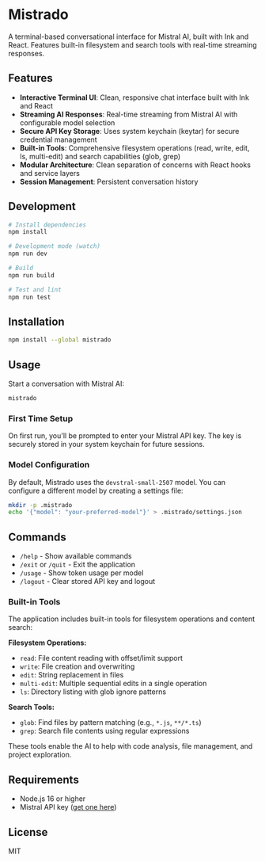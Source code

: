 # Mistrado

A terminal-based conversational interface for Mistral AI, built with Ink and React. Features built-in filesystem and search tools with real-time streaming responses.

## Features

- **Interactive Terminal UI**: Clean, responsive chat interface built with Ink and React
- **Streaming AI Responses**: Real-time streaming from Mistral AI with configurable model selection
- **Secure API Key Storage**: Uses system keychain (keytar) for secure credential management
- **Built-in Tools**: Comprehensive filesystem operations (read, write, edit, ls, multi-edit) and search capabilities (glob, grep)
- **Modular Architecture**: Clean separation of concerns with React hooks and service layers
- **Session Management**: Persistent conversation history

## Development

```bash
# Install dependencies
npm install

# Development mode (watch)
npm run dev

# Build
npm run build

# Test and lint
npm run test
```

## Installation

```bash
npm install --global mistrado
```

## Usage

Start a conversation with Mistral AI:

```bash
mistrado
```

### First Time Setup

On first run, you'll be prompted to enter your Mistral API key. The key is securely stored in your system keychain for future sessions.

### Model Configuration

By default, Mistrado uses the `devstral-small-2507` model. You can configure a different model by creating a settings file:

```bash
mkdir -p .mistrado
echo '{"model": "your-preferred-model"}' > .mistrado/settings.json
```

## Commands

- `/help` - Show available commands
- `/exit` or `/quit` - Exit the application
- `/usage` - Show token usage per model
- `/logout` - Clear stored API key and logout

### Built-in Tools

The application includes built-in tools for filesystem operations and content search:

**Filesystem Operations:**
- `read`: File content reading with offset/limit support
- `write`: File creation and overwriting  
- `edit`: String replacement in files
- `multi-edit`: Multiple sequential edits in a single operation
- `ls`: Directory listing with glob ignore patterns

**Search Tools:**
- `glob`: Find files by pattern matching (e.g., `*.js`, `**/*.ts`)
- `grep`: Search file contents using regular expressions

These tools enable the AI to help with code analysis, file management, and project exploration.

## Requirements

- Node.js 16 or higher
- Mistral API key ([get one here](https://console.mistral.ai/))

## License

MIT
